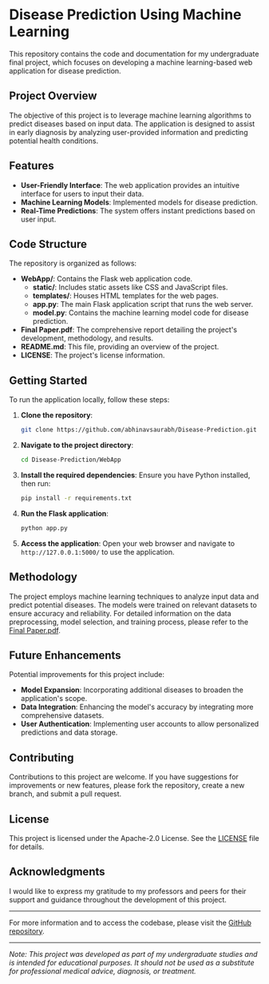 
# Disease Prediction Using Machine Learning

This repository contains the code and documentation for my undergraduate final project, which focuses on developing a machine learning-based web application for disease prediction.

## Project Overview

The objective of this project is to leverage machine learning algorithms to predict diseases based on input data. The application is designed to assist in early diagnosis by analyzing user-provided information and predicting potential health conditions.

## Features

- **User-Friendly Interface**: The web application provides an intuitive interface for users to input their data.
- **Machine Learning Models**: Implemented models for disease prediction.
- **Real-Time Predictions**: The system offers instant predictions based on user input.

## Code Structure

The repository is organized as follows:

- **WebApp/**: Contains the Flask web application code.
  - **static/**: Includes static assets like CSS and JavaScript files.
  - **templates/**: Houses HTML templates for the web pages.
  - **app.py**: The main Flask application script that runs the web server.
  - **model.py**: Contains the machine learning model code for disease prediction.
- **Final Paper.pdf**: The comprehensive report detailing the project's development, methodology, and results.
- **README.md**: This file, providing an overview of the project.
- **LICENSE**: The project's license information.

## Getting Started

To run the application locally, follow these steps:

1. **Clone the repository**:
   ```bash
   git clone https://github.com/abhinavsaurabh/Disease-Prediction.git
   ```

2. **Navigate to the project directory**:
   ```bash
   cd Disease-Prediction/WebApp
   ```

3. **Install the required dependencies**:
   Ensure you have Python installed, then run:
   ```bash
   pip install -r requirements.txt
   ```

4. **Run the Flask application**:
   ```bash
   python app.py
   ```

5. **Access the application**:
   Open your web browser and navigate to `http://127.0.0.1:5000/` to use the application.

## Methodology

The project employs machine learning techniques to analyze input data and predict potential diseases. The models were trained on relevant datasets to ensure accuracy and reliability. For detailed information on the data preprocessing, model selection, and training process, please refer to the [Final Paper.pdf](https://github.com/abhinavsaurabh/Disease-Prediction/blob/master/Final%20Paper.pdf).

## Future Enhancements

Potential improvements for this project include:

- **Model Expansion**: Incorporating additional diseases to broaden the application's scope.
- **Data Integration**: Enhancing the model's accuracy by integrating more comprehensive datasets.
- **User Authentication**: Implementing user accounts to allow personalized predictions and data storage.

## Contributing

Contributions to this project are welcome. If you have suggestions for improvements or new features, please fork the repository, create a new branch, and submit a pull request.

## License

This project is licensed under the Apache-2.0 License. See the [LICENSE](https://github.com/abhinavsaurabh/Disease-Prediction/blob/master/LICENSE) file for details.

## Acknowledgments

I would like to express my gratitude to my professors and peers for their support and guidance throughout the development of this project.

---

For more information and to access the codebase, please visit the [GitHub repository](https://github.com/abhinavsaurabh/Disease-Prediction).

---

*Note: This project was developed as part of my undergraduate studies and is intended for educational purposes. It should not be used as a substitute for professional medical advice, diagnosis, or treatment.*
